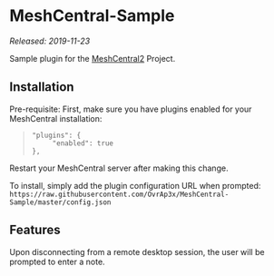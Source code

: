 # MeshCentral-Sample

*Released: 2019-11-23*

Sample plugin for the [MeshCentral2](https://github.com/Ylianst/MeshCentral) Project.

## Installation

 Pre-requisite: First, make sure you have plugins enabled for your MeshCentral installation:
>     "plugins": {
>          "enabled": true
>     },
Restart your MeshCentral server after making this change.

 To install, simply add the plugin configuration URL when prompted:
 `https://raw.githubusercontent.com/OvrAp3x/MeshCentral-Sample/master/config.json`

## Features
Upon disconnecting from a remote desktop session, the user will be prompted to enter a note.
